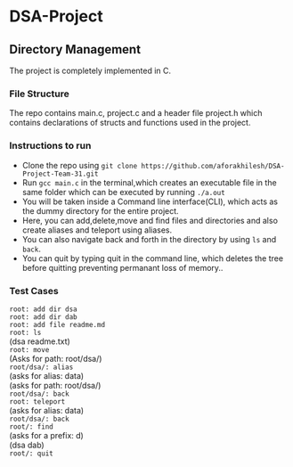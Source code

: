 # DSA-Project

## Directory Management  
The project is completely implemented in C.  
### File Structure  
The repo contains main.c, project.c and a header file project.h which contains declarations of structs and functions used in the project.

### Instructions to run
- Clone the repo using `git clone https://github.com/aforakhilesh/DSA-Project-Team-31.git`
- Run `gcc main.c` in the terminal,which creates an executable file in the same folder which can be executed by running `./a.out`
- You will be taken inside a Command line interface(CLI), which acts as the dummy directory for the entire project. 
- Here, you can add,delete,move and find files and directories and also create aliases and teleport using aliases.
- You can also navigate back and forth in the directory by using `ls` and `back`.
- You can quit by typing quit in the command line, which deletes the tree before quitting preventing permanant loss of memory..

### Test Cases
`root: add dir dsa`  
`root: add dir dab`  
`root: add file readme.md`  
`root: ls`  
(dsa readme.txt)  
`root: move`  
(Asks for path: root/dsa/)  
`root/dsa/: alias`  
(asks for alias: data)  
(asks for path: root/dsa/)  
`root/dsa/: back`  
`root: teleport`  
(asks for alias: data)  
`root/dsa/: back`  
`root/: find`  
(asks for a prefix: d)  
(dsa dab)  
`root/: quit`  
